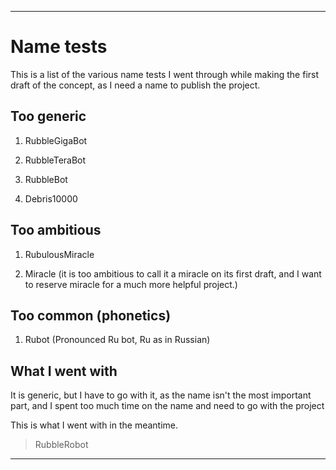 
***

# Name tests

This is a list of the various name tests I went through while making the first draft of the concept, as I need a name to publish the project.

## Too generic

1. RubbleGigaBot

2. RubbleTeraBot

3. RubbleBot

4. Debris10000

## Too ambitious

1. RubulousMiracle

2. Miracle (it is too ambitious to call it a miracle on its first draft, and I want to reserve miracle for a much more helpful project.)

## Too common (phonetics)

1. Rubot (Pronounced Ru bot, Ru as in Russian)

## What I went with

It is generic, but I have to go with it, as the name isn't the most important part, and I spent too much time on the name and need to go with the project

This is what I went with in the meantime.

> RubbleRobot

***
